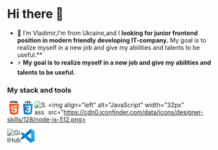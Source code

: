 
<h1>Hi there 👋</h1>


- 🤔 I’m Vladimir,I'm from Ukraine,and I **looking for junior frontend position in modern friendly developing IT-company.**
 My goal is to realize myself in a new job and give my abilities and talents to be useful.**
- ⚡ **My goal is to realize myself in a new job and give my abilities and talents to be useful.**

### My stack and tools


<img align="left" alt="HTML5" width="32px" src="https://raw.githubusercontent.com/github/explore/80688e429a7d4ef2fca1e82350fe8e3517d3494d/topics/html/html.png" />

<img align="left" alt="CSS3" width="32px" src="https://raw.githubusercontent.com/github/explore/80688e429a7d4ef2fca1e82350fe8e3517d3494d/topics/css/css.png" />

<img align="left" alt="Sass" width="32px" src="https://cdn.icon-icons.com/icons2/2699/PNG/512/sass_lang_logo_icon_168850.png" />

<img align="left" alt="JavaScript" width="32px" src="https://cdn0.iconfinder.com/data/icons/designer-skills/128/node-js-512.png>

<img align="left" alt="GitHub" width="32px" src="https://raw.githubusercontent.com/github/explore/78df643247d429f6cc873026c0622819ad797942/topics/github/github.png" />

<img alt="Visual Studio Code" width="32px" src="https://raw.githubusercontent.com/github/explore/80688e429a7d4ef2fca1e82350fe8e3517d3494d/topics/visual-studio-code/visual-studio-code.png" />


